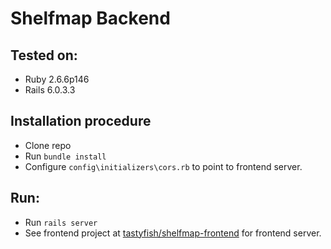 # Shelfmap Backend

## Tested on:
* Ruby 2.6.6p146
* Rails 6.0.3.3

## Installation procedure
* Clone repo
* Run ``bundle install``
* Configure ``config\initializers\cors.rb`` to point to frontend server.

## Run:
* Run ``rails server``
* See frontend project at [tastyfish/shelfmap-frontend](https://github.com/Tastyfish/shelfmap-backend) for frontend server.

